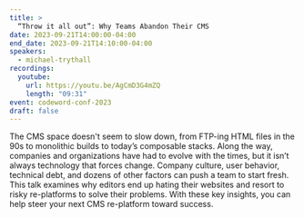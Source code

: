 ```yaml
---
title: >
  “Throw it all out”: Why Teams Abandon Their CMS
date: 2023-09-21T14:00:00-04:00
end_date: 2023-09-21T14:10:00-04:00
speakers:
  - michael-trythall
recordings:
  youtube:
    url: https://youtu.be/AgCmD3G4mZQ
    length: "09:31"
event: codeword-conf-2023
draft: false
---
```


The CMS space doesn't seem to slow down, from FTP-ing HTML files in the 90s to monolithic builds to today’s composable stacks. Along the way, companies and organizations have had to evolve with the times, but it isn’t always technology that forces change. Company culture, user behavior, technical debt, and dozens of other factors can push a team to start fresh. This talk examines why editors end up hating their websites and resort to risky re-platforms to solve their problems. With these key insights, you can help steer your next CMS re-platform toward success.
